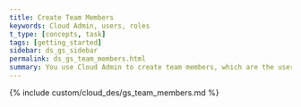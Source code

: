 ```yaml
---
title: Create Team Members
keywords: Cloud Admin, users, roles
t_type: [concepts, task]
tags: [getting_started]
sidebar: ds_gs_sidebar
permalink: ds_gs_team_members.html
summary: You use Cloud Admin to create team members, which are the users at your company that can use Cloud Admin. Team members are assigned roles that determine what they can and cannot do in Cloud Admin.
---
```

{% include custom/cloud_des/gs_team_members.md %}